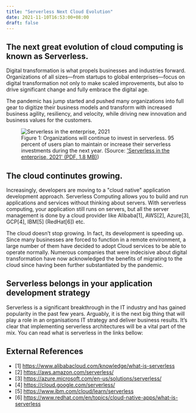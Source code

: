 ```yaml
---
title: "Serverless Next Cloud Evolution"
date: 2021-11-10T16:53:00+08:00
draft: false
---
```


## The next great evolution of cloud computing is known as Serverless.
Digital transformation is what propels businesses and industries forward. Organizations of all sizes—from startups to global enterprises—focus on digital transformation not only to make scaled improvements, but also to drive significant change and fully embrace the digital age. 

The pandemic has jump started and pushed many organizations into full gear to digitize their business models and transform with increased business agility, resiliency, and velocity, while driving new innovation and business values for the customers. 

<figure>
  <img src="../images/serverless-next-cloud-evolution.png" alt="Serverless in the enterprise, 2021">
  <figcaption>Figure 1: Organizations will continue to invest in serverless. 95 percent of users plan to maintain or increase their serverless investments during the next year. (Source: <a href="https://www.ibm.com/downloads/cas/ZJLWQOAQ">'Serverless in the enterprise, 2021' (PDF, 1.8 MB)</a>)</figcaption>
</figure>

## The cloud continutes growing. 
Increasingly, developers are moving to a "cloud native" application development approach. Serverless Computing allows you to build and run applications and services without thinking about servers. With serverless computing, your application still runs on servers, but all the server management is done by a cloud provider like Alibaba[1], AWS[2], Azure[3], GCP[4], IBM[5] (RedHat[6]) etc.

The cloud doesn’t stop growing. In fact, its development is speeding up. Since many businesses are forced to function in a remote environment, a large number of them have decided to adopt Cloud services to be able to operate normally. Numerous companies that were indecisive about digital transformation have now acknowledged the benefits of  migrating to the cloud since having been further substantiated by the pandemic. 

## Serverless belongs in your application development strategy
Serverless is a significant breakthrough in the IT industry and has gained popularity in the past few years. Arguably, it is the next big thing that will play a role in an organisations IT strategy and deliver business results. It’s clear that implementing serverless architectures will be a vital part of the mix. You can read what is serverless in the links bellow:

## External References
- [1] https://www.alibabacloud.com/knowledge/what-is-serverless
- [2] https://aws.amazon.com/serverless/
- [3] https://azure.microsoft.com/en-us/solutions/serverless/
- [4] https://cloud.google.com/serverless/
- [5] https://www.ibm.com/cloud/learn/serverless
- [6] https://www.redhat.com/en/topics/cloud-native-apps/what-is-serverless

